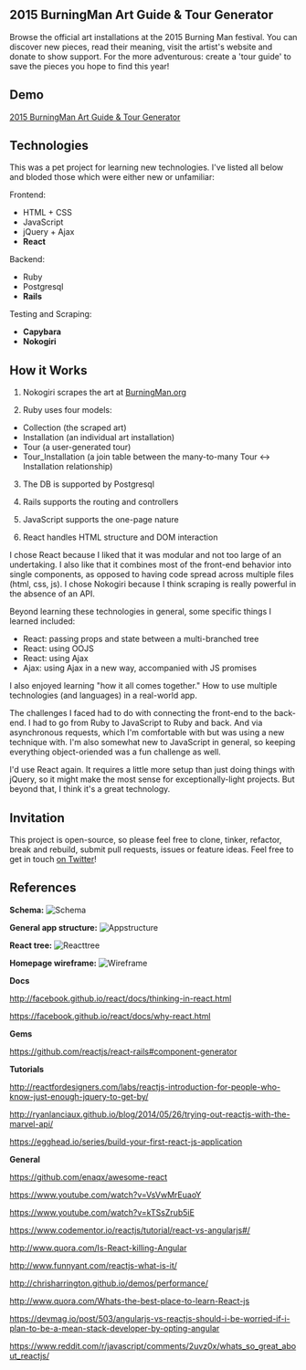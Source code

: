 ## 2015 BurningMan Art Guide & Tour Generator

Browse the official art installations at the 2015 Burning Man festival. You can discover new pieces, read their meaning, visit the artist's website and donate to show support. For the more adventurous: create a 'tour guide' to save the pieces you hope to find this year!


## Demo

[2015 BurningMan Art Guide & Tour Generator](https://limitless-sands-7552.herokuapp.com/)

## Technologies

This was a pet project for learning new technologies. I've listed all below and bloded those which were either new or unfamiliar:

Frontend:
* HTML + CSS
* JavaScript
* jQuery + Ajax
*  **React**

Backend:
* Ruby
* Postgresql
* **Rails**

Testing and Scraping:
* **Capybara**
* **Nokogiri**


## How it Works

1) Nokogiri scrapes the art at [BurningMan.org](http://burningman.org/event/brc/2015-art-installations/)

2) Ruby uses four models:
  * Collection (the scraped art)
  * Installation (an individual art installation)
  * Tour (a user-generated tour)
  * Tour_Installation (a join table between the many-to-many Tour <-> Installation relationship)

3) The DB is supported by Postgresql

4) Rails supports the routing and controllers

5) JavaScript supports the one-page nature

5) React handles HTML structure and DOM interaction

I chose React because I liked that it was modular and not too large of an undertaking. I also like that it combines most of the front-end behavior into single components, as opposed to having code spread across multiple files (html, css, js). I chose Nokogiri because I think scraping is really powerful in the absence of an API.

Beyond learning these technologies in general, some specific things I learned included:
* React: passing props and state between a multi-branched tree
* React: using OOJS
* React: using Ajax
* Ajax: using Ajax in a new way, accompanied with JS promises

I also enjoyed learning "how it all comes together." How to use multiple technologies (and languages) in a real-world app.

The challenges I faced had to do with connecting the front-end to the back-end. I had to go from Ruby to JavaScript to Ruby and back. And via asynchronous requests, which I'm comfortable with but was using a new technique with. I'm also somewhat new to JavaScript in general, so keeping everything object-oriended was a fun challenge as well.


I'd use React again. It requires a little more setup than just doing things with jQuery, so it might make the most sense for exceptionally-light projects. But beyond that, I think it's a great technology.

## Invitation

This project is open-source, so please feel free to clone, tinker, refactor, break and rebuild, submit pull requests, issues or feature ideas. Feel free to get in touch [on Twitter](https://twitter.com/TCannadySF)!

## References

**Schema:**
![Schema](http://i.imgur.com/um2gLqs.png)


**General app structure:**
![Appstructure](http://i.imgur.com/clJ9C6G.png)

**React tree:**
![Reacttree](http://i.imgur.com/jgnWM8D.png)

**Homepage wireframe:**
![Wireframe](http://i.imgur.com/M36zMCM.png)

**Docs**

http://facebook.github.io/react/docs/thinking-in-react.html

https://facebook.github.io/react/docs/why-react.html

**Gems**

https://github.com/reactjs/react-rails#component-generator

**Tutorials**

http://reactfordesigners.com/labs/reactjs-introduction-for-people-who-know-just-enough-jquery-to-get-by/

http://ryanlanciaux.github.io/blog/2014/05/26/trying-out-reactjs-with-the-marvel-api/

https://egghead.io/series/build-your-first-react-js-application


**General**

https://github.com/enaqx/awesome-react

https://www.youtube.com/watch?v=VsVwMrEuaoY

https://www.youtube.com/watch?v=kTSsZrub5iE

https://www.codementor.io/reactjs/tutorial/react-vs-angularjs#/

http://www.quora.com/Is-React-killing-Angular

http://www.funnyant.com/reactjs-what-is-it/

http://chrisharrington.github.io/demos/performance/

http://www.quora.com/Whats-the-best-place-to-learn-React-js

https://devmag.io/post/503/angularjs-vs-reactjs-should-i-be-worried-if-i-plan-to-be-a-mean-stack-developer-by-opting-angular

https://www.reddit.com/r/javascript/comments/2uvz0x/whats_so_great_about_reactjs/
